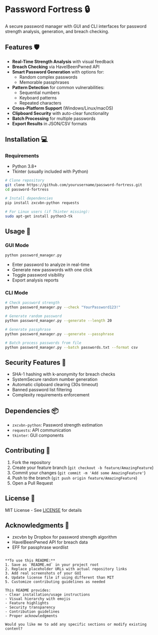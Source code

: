 
# Password Fortress 🔒

A secure password manager with GUI and CLI interfaces for password strength analysis, generation, and breach checking.

## Features 🛡️

- **Real-Time Strength Analysis** with visual feedback
- **Breach Checking** via HaveIBeenPwned API
- **Smart Password Generation** with options for:
  - Random complex passwords
  - Memorable passphrases
- **Pattern Detection** for common vulnerabilities:
  - Sequential numbers
  - Keyboard patterns
  - Repeated characters
- **Cross-Platform Support** (Windows/Linux/macOS)
- **Clipboard Security** with auto-clear functionality
- **Batch Processing** for multiple passwords
- **Export Results** in JSON/CSV formats

## Installation 💻

### Requirements
- Python 3.8+
- Tkinter (usually included with Python)

```bash
# Clone repository
git clone https://github.com/yourusername/password-fortress.git
cd password-fortress

# Install dependencies
pip install zxcvbn-python requests

# For Linux users (if Tkinter missing):
sudo apt-get install python3-tk
```

## Usage 🚀

### GUI Mode
```bash
python password_manager.py
```
- Enter password to analyze in real-time
- Generate new passwords with one click
- Toggle password visibility
- Export analysis reports

### CLI Mode
```bash
# Check password strength
python password_manager.py --check "YourPassword123!"

# Generate random password
python password_manager.py --generate --length 20

# Generate passphrase
python password_manager.py --generate --passphrase

# Batch process passwords from file
python password_manager.py --batch passwords.txt --format csv
```

## Security Features 🔐

- SHA-1 hashing with k-anonymity for breach checks
- SystemSecure random number generation
- Automatic clipboard clearing (30s timeout)
- Banned password list filtering
- Complexity requirements enforcement

## Dependencies 📦

- `zxcvbn-python`: Password strength estimation
- `requests`: API communication
- `tkinter`: GUI components

## Contributing 🤝

1. Fork the repository
2. Create your feature branch (`git checkout -b feature/AmazingFeature`)
3. Commit your changes (`git commit -m 'Add some AmazingFeature'`)
4. Push to the branch (`git push origin feature/AmazingFeature`)
5. Open a Pull Request

## License 📄

MIT License - See [LICENSE](LICENSE) for details

## Acknowledgments 🙏

- zxcvbn by Dropbox for password strength algorithm
- HaveIBeenPwned API for breach data
- EFF for passphrase wordlist
```

**To use this README:**
1. Save as `README.md` in your project root
2. Replace placeholder URLs with actual repository links
3. Add real screenshots of your GUI
4. Update license file if using different than MIT
5. Customize contributing guidelines as needed

This README provides:
- Clear installation/usage instructions
- Visual hierarchy with emojis
- Feature highlights
- Security transparency
- Contribution guidelines
- Proper acknowledgments

Would you like me to add any specific sections or modify existing content?
